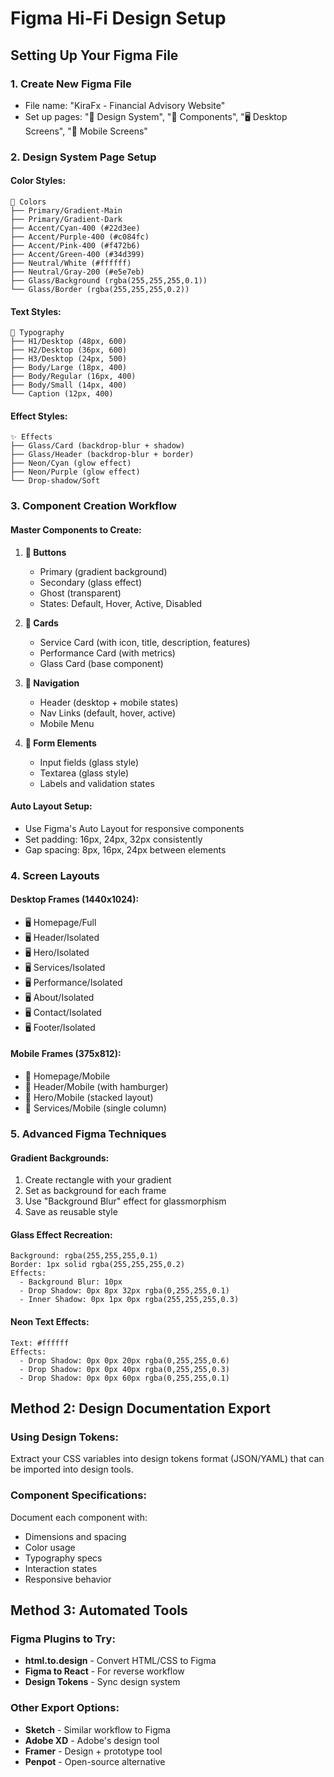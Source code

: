 # Figma Hi-Fi Design Setup

## Setting Up Your Figma File

### 1. Create New Figma File
- File name: "KiraFx - Financial Advisory Website"
- Set up pages: "🎨 Design System", "📱 Components", "🖥️ Desktop Screens", "📱 Mobile Screens"

### 2. Design System Page Setup

#### Color Styles:
```
🎨 Colors
├── Primary/Gradient-Main
├── Primary/Gradient-Dark  
├── Accent/Cyan-400 (#22d3ee)
├── Accent/Purple-400 (#c084fc)
├── Accent/Pink-400 (#f472b6)
├── Accent/Green-400 (#34d399)
├── Neutral/White (#ffffff)
├── Neutral/Gray-200 (#e5e7eb)
├── Glass/Background (rgba(255,255,255,0.1))
└── Glass/Border (rgba(255,255,255,0.2))
```

#### Text Styles:
```
📝 Typography
├── H1/Desktop (48px, 600)
├── H2/Desktop (36px, 600)  
├── H3/Desktop (24px, 500)
├── Body/Large (18px, 400)
├── Body/Regular (16px, 400)
├── Body/Small (14px, 400)
└── Caption (12px, 400)
```

#### Effect Styles:
```
✨ Effects
├── Glass/Card (backdrop-blur + shadow)
├── Glass/Header (backdrop-blur + border)
├── Neon/Cyan (glow effect)
├── Neon/Purple (glow effect)
└── Drop-shadow/Soft
```

### 3. Component Creation Workflow

#### Master Components to Create:
1. **🔹 Buttons**
   - Primary (gradient background)
   - Secondary (glass effect)
   - Ghost (transparent)
   - States: Default, Hover, Active, Disabled

2. **🔹 Cards**
   - Service Card (with icon, title, description, features)
   - Performance Card (with metrics)
   - Glass Card (base component)

3. **🔹 Navigation**
   - Header (desktop + mobile states)
   - Nav Links (default, hover, active)
   - Mobile Menu

4. **🔹 Form Elements**
   - Input fields (glass style)
   - Textarea (glass style)  
   - Labels and validation states

#### Auto Layout Setup:
- Use Figma's Auto Layout for responsive components
- Set padding: 16px, 24px, 32px consistently
- Gap spacing: 8px, 16px, 24px between elements

### 4. Screen Layouts

#### Desktop Frames (1440x1024):
- 🖥️ Homepage/Full
- 🖥️ Header/Isolated  
- 🖥️ Hero/Isolated
- 🖥️ Services/Isolated
- 🖥️ Performance/Isolated
- 🖥️ About/Isolated
- 🖥️ Contact/Isolated
- 🖥️ Footer/Isolated

#### Mobile Frames (375x812):
- 📱 Homepage/Mobile
- 📱 Header/Mobile (with hamburger)
- 📱 Hero/Mobile (stacked layout)
- 📱 Services/Mobile (single column)

### 5. Advanced Figma Techniques

#### Gradient Backgrounds:
1. Create rectangle with your gradient
2. Set as background for each frame
3. Use "Background Blur" effect for glassmorphism
4. Save as reusable style

#### Glass Effect Recreation:
```
Background: rgba(255,255,255,0.1)
Border: 1px solid rgba(255,255,255,0.2)  
Effects: 
  - Background Blur: 10px
  - Drop Shadow: 0px 8px 32px rgba(0,255,255,0.1)
  - Inner Shadow: 0px 1px 0px rgba(255,255,255,0.3)
```

#### Neon Text Effects:
```
Text: #ffffff
Effects:
  - Drop Shadow: 0px 0px 20px rgba(0,255,255,0.6) 
  - Drop Shadow: 0px 0px 40px rgba(0,255,255,0.3)
  - Drop Shadow: 0px 0px 60px rgba(0,255,255,0.1)
```

## Method 2: Design Documentation Export

### Using Design Tokens:
Extract your CSS variables into design tokens format (JSON/YAML) that can be imported into design tools.

### Component Specifications:
Document each component with:
- Dimensions and spacing
- Color usage  
- Typography specs
- Interaction states
- Responsive behavior

## Method 3: Automated Tools

### Figma Plugins to Try:
- **html.to.design** - Convert HTML/CSS to Figma
- **Figma to React** - For reverse workflow
- **Design Tokens** - Sync design system

### Other Export Options:
- **Sketch** - Similar workflow to Figma
- **Adobe XD** - Adobe's design tool
- **Framer** - Design + prototype tool
- **Penpot** - Open-source alternative
